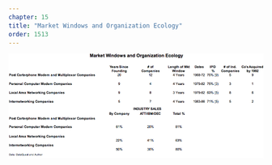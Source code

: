 ```yaml
---
chapter: 15
title: "Market Windows and Organization Ecology"
order: 1513
---
```


![Market Windows and Organization Ecology](/assets/img/a.13.png)